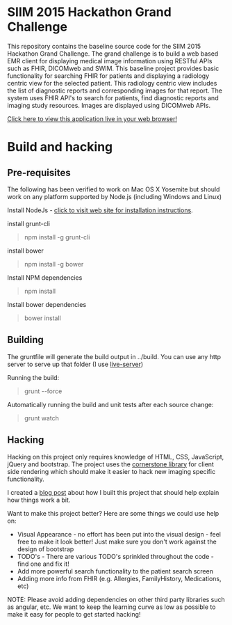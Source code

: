SIIM 2015 Hackathon Grand Challenge
===================================

This repository contains the baseline source code for the SIIM 2015 Hackathon Grand Challenge.  The grand challenge
is to build a web based EMR client for displaying medical image information using RESTful APIs such as FHIR,
DICOMweb and SWIM.  This baseline project provides basic functionality for searching FHIR for patients and displaying
a radiology centric view for the selected patient.  This radiology centric view includes the list of diagnostic reports
and corresponding images for that report.  The system uses FHIR API's to search for patients, find diagnostic reports
and imaging study resources.  Images are displayed using DICOMweb APIs.

[Click here to view this application live in your web browser!](http://imaginginformatics.github.io/hackathon-grand/)

Build and hacking
=================

Pre-requisites
---------------

The following has been verified to work on Mac OS X Yosemite but should work on any platform supported by Node.js
(including Windows and Linux)

Install NodeJs - [click to visit web site for installation instructions](http://nodejs.org).

install grunt-cli

> npm install -g grunt-cli

install bower

> npm install -g bower

Install NPM dependencies

> npm install

Install bower dependencies

> bower install

Building
--------

The gruntfile will generate the build output in ../build.  You can use any http server to
serve up that folder (I use [live-server](https://github.com/tapio/live-server))

Running the build:
> grunt --force

Automatically running the build and unit tests after each source change:
> grunt watch

Hacking
-------

Hacking on this project only requires knowledge of HTML, CSS, JavaScript, jQuery and bootstrap.  The project uses the
[cornerstone library](https://github.com/chafey/cornerstone) for client side rendering which should make it easier
to hack new imaging specific functionality.

I created a [blog post](http://chafey.blogspot.com/2015/04/siim-2015-hackathon-grand-challenge.html) about how
I built this project that should help explain how things work a bit.

Want to make this project better?  Here are some things we could use help on:

* Visual Appearance - no effort has been put into the visual design - feel free to make it look better!  Just make sure
  you don't work against the design of bootstrap
* TODO's - There are various TODO's sprinkled throughout the code - find one and fix it!
* Add more powerful search functionality to the patient search screen
* Adding more info from FHIR (e.g. Allergies, FamilyHistory, Medications, etc)

NOTE: Please avoid adding dependencies on other third party libraries such as angular, etc.  We want to keep the
learning curve as low as possible to make it easy for people to get started hacking!

